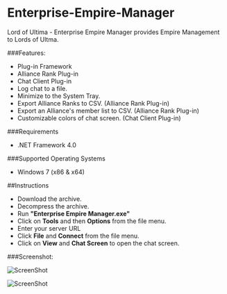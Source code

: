 Enterprise-Empire-Manager
=========================

Lord of Ultima - Enterprise Empire Manager provides Empire Management to Lords of Ultma.

###Features:
* Plug-in Framework
* Alliance Rank Plug-in
* Chat Client Plug-in
* Log chat to a file.
* Minimize to the System Tray.
* Export Alliance Ranks to CSV. (Alliance Rank Plug-in)
* Export an Alliance's member list to CSV. (Alliance Rank Plug-in)
* Customizable colors of chat screen. (Chat Client Plug-in)

###Requirements
* .NET Framework 4.0

###Supported Operating Systems
* Windows 7 (x86 & x64)

##Instructions
* Download the archive.
* Decompress the archive.
* Run **"Enterprise Empire Manager.exe"**
* Click on **Tools** and then **Options** from the file menu.
* Enter your server URL
* Click **File** and **Connect** from the file menu.
* Click on **View** and **Chat Screen** to open the chat screen.

###Screenshot:

![ScreenShot](https://raw.github.com/Digitalroot/Enterprise-Empire-Manager/Screenshots/eem.jpg)


![ScreenShot](https://raw.github.com/Digitalroot/Enterprise-Empire-Manager/Screenshots/eem.chat2.jpg)
